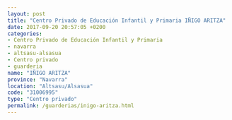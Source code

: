 ```yaml
---
layout: post
title: "Centro Privado de Educación Infantil y Primaria IÑIGO ARITZA"
date: 2017-09-20 20:57:05 +0200
categories:
- Centro Privado de Educación Infantil y Primaria
- navarra
- altsasu-alsasua
- Centro privado
- guarderia
name: "IÑIGO ARITZA"
province: "Navarra"
location: "Altsasu/Alsasua"
code: "31006995"
type: "Centro privado"
permalink: /guarderias/inigo-aritza.html
---
```

